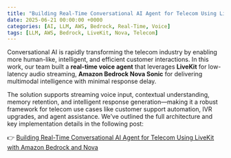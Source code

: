 ```yaml
---
title: "Building Real-Time Conversational AI Agent for Telecom Using LiveKit with Amazon Bedrock and Nova"
date: 2025-06-21 00:00:00 +0000
categories: [AI, LLM, AWS, Bedrock, Real-Time, Voice]
tags: [LLM, AWS, Bedrock, LiveKit, Nova, Telecom]
---
```


Conversational AI is rapidly transforming the telecom industry by enabling more human-like, intelligent, and efficient customer interactions. In this work, our team built a **real-time voice agent** that leverages **LiveKit** for low-latency audio streaming, **Amazon Bedrock Nova Sonic** for delivering multimodal intelligence with minimal response delay.

The solution supports streaming voice input, contextual understanding, memory retention, and intelligent response generation—making it a robust framework for telecom use cases like customer support automation, IVR upgrades, and agent assistance. We’ve outlined the full architecture and key implementation details in the following post:

👉 [Building Real-Time Conversational AI Agent for Telecom Using LiveKit with Amazon Bedrock and Nova](https://dev.to/innovationincubator/building-real-time-conversational-ai-agent-for-telecom-using-livekit-with-amazon-bedrock-and-nova-4kgk)
